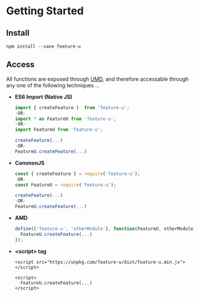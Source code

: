 # Getting Started

## Install

```shell
npm install --save feature-u
```


## Access

All functions are exposed through [UMD](https://github.com/umdjs/umd),
and therefore accessable through any one of the following techniques ...

- **ES6 Import (Native JS)**
  
  ```js
  import { createFeature }  from 'feature-u';
  -OR-
  import * as FeatureU from 'feature-u';
  -OR-
  import FeatureU from 'feature-u';
  
  createFeature(...)
  -OR-
  FeatureU.createFeature(...)
  ```
  
  
- **CommonJS**
  
  ```js
  const { createFeature } = require('feature-u');
  -OR-
  const FeatureU = require('feature-u');
  
  createFeature(...)
  -OR-
  FeatureU.createFeature(...)
  ```
  
  
- **AMD**
  
  ```js
  define(['feature-u', 'otherModule'], function(FeatureU, otherModule) {
    FeatureU.createFeature(...)
  });
  ```
  
  
- **&lt;script&gt; tag**
  
  ```
  <script src="https://unpkg.com/feature-u/dist/feature-u.min.js"></script>
  
  <script>
    FeatureU.createFeature(...)
  </script>
  ```
